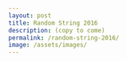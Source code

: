 ```yaml
---
layout: post
title: Random String 2016
description: (copy to come)
permalink: /random-string-2016/
image: /assets/images/
---
```

